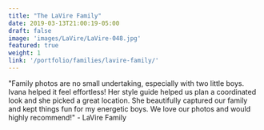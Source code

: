 ```yaml
---
title: "The LaVire Family"
date: 2019-03-13T21:00:19-05:00
draft: false
image: 'images/LaVire/LaVire-048.jpg'
featured: true
weight: 1
link: '/portfolio/families/lavire-family/'
---
```


"Family photos are no small undertaking, especially with two little boys. Ivana helped it feel effortless! Her style guide helped us plan a coordinated look and she picked a great location. She beautifully captured our family and kept things fun for my energetic boys. We love our photos and would highly recommend!" - LaVire Family